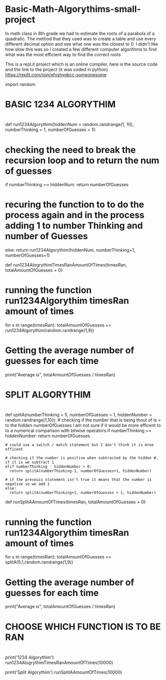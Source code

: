 # Basic-Math-Algorythims-small-project
In math class in 8th grade we had to estimate the roots of a parabola of a quadratic. The method that they used was to create a table and use every different decimal option and see what one was the closest to 0. I didn't like how slow this was so I created a few different  computer algorithms to find what was the most efficient way to find the correct roots

This is a repl.it project which is an online compiler, here is the source code and the link to the project (it was coded in python) https://replit.com/join/efvshyqkcc-someonesome

import random

#
#
# BASIC 1234 ALGORYTHIM
#
#
def run1234Algorythim(hiddenNum = random.randrange(1, 10), numberThinking = 1, numberOfGuesses = 1):

  # checking the need to break the recursion loop and to return the num of guesses
  if numberThinking == hiddenNum:
    return numberOfGuesses

  # recuring the function to to do the process again and in the process adding 1 to number Thinking and number of Guesses
  else:
    return run1234Algorythim(hiddenNum, numberThinking+1, numberOfGuesses+1)
  

def run1234AlogrythimTimesRanAmountOfTimes(timesRan, totalAmountOfGuesses = 0):
  
  # running the function run1234Algorythim timesRan amount of times
  for x in range(timesRan):
    totalAmountOfGuesses += run1234Algorythim(random.randrange(1,9))
  
  # Getting the average number of guesses for each time
  print("Average is", totalAmountOfGuesses / timesRan)



#
#
# SPLIT ALGORYTHIM
#
#

def splitA(numberThinking = 5, numberOfGuesses = 1, hiddenNumber = random.randrange(1,10)):
    # checking if the number that is being thout of is = to the hidden numberOfGuesses I am not sure if it would be more efficent to to a numerical comparison with bitwise operators
    if numberThinking == hiddenNumber:
      return numberOfGuesses

    # could use a switch / match statement but I don't think it is mroe efficent
      
    # checking if the number is positive when subtracted by the hidden #, if it is we subtract 1
    elif numberThinking - hiddenNumber > 0:
      return splitA(numberThinking-1, numberOfGuesses+1, hiddenNumber)

    # if the prevouis statement isn't true it means that the number is negative so we add 1
    else:
      return splitA(numberThinking+1, numberOfGuesses + 1, hiddenNumber)

def runSplitAAmountOfTimes(timesRan, totalAmountOfGuesses = 0):
  
  # running the function run1234Algorythim timesRan amount of times
  for x in range(timesRan):
    totalAmountOfGuesses += splitA(5,1,random.randrange(1,9))
  
  # Getting the average number of guesses for each time
  print("Average is", totalAmountOfGuesses / timesRan)



# 
#
# CHOOSE WHICH FUNCTION IS TO BE RAN
#
#
print('1234 Algorythim')
run1234AlogrythimTimesRanAmountOfTimes(10000)

print('Split Algorythim')
runSplitAAmountOfTimes(10000)
